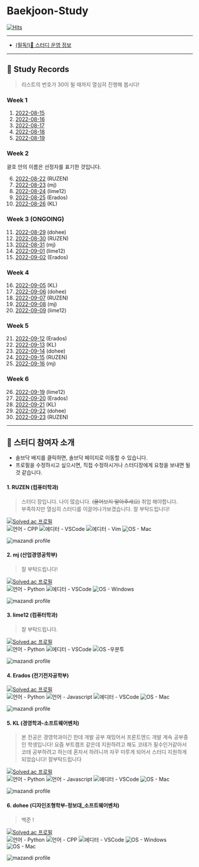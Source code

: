<head>
    <link rel="Shortcut Icon" type="image/png" 
      href="{{ "./Images/favicon.png"  | absolute_url }}">
</head>

# Baekjoon-Study

[![Hits](https://hits.seeyoufarm.com/api/count/incr/badge.svg?url=https%3A%2F%2Fnachiketa3299.github.io%2FBaekjoon-Study%2F&count_bg=%23000000&title_bg=%236452D9&icon=micro-dot-blog.svg&icon_color=%23FFF46E&title=%EB%B0%A9%EB%AC%B8&edge_flat=true)](https://hits.seeyoufarm.com)

---

- [(필독!)🔔 스터디 운영 정보](./info.md)

---

## 🌟 Study Records

> 리스트의 번호가 30이 될 때까지 열심히 진행해 봅시다!

### Week 1

1. [2022-08-15](./Daily/Week%2001/2022-08-15/2022-08-15.md)
2. [2022-08-16](./Daily/Week%2001/2022-08-16/2022-08-16.md)
3. [2022-08-17](./Daily/Week%2001/2022-08-17/2022-08-17.md)
4. [2022-08-18](./Daily/Week%2001/2022-08-18/2022-08-18.md)
5. [2022-08-19](./Daily/Week%2001/2022-08-19/2022-08-19.md)

### Week 2

괄호 안의 이름은 선정자를 표기한 것입니다.

6. [2022-08-22](./Daily/Week%2002/2022-08-22/2022-08-22.md) (RUZEN)
7. [2022-08-23](./Daily/Week%2002/2022-08-23/2022-08-23.md) (mj)
8. [2022-08-24](./Daily/Week%2002/2022-08-24/2022-08-24.md) (lime12)
9. [2022-08-25](./Daily/Week%2002/2022-08-25/2022-08-25.md) (Erados)
10. [2022-08-26](./Daily/Week%2002/2022-08-26/2022-08-26.md) (KL)

### Week 3 (ONGOING)

11. [2022-08-29](./Daily/2022-08-29/2022-08-29.md) (dohee)
12. [2022-08-30](./Daily/2022-08-30/2022-08-30.md) (RUZEN)
13. [2022-08-31](./Daily/2022-08-31/2022-08-31.md) (mj)
14. [2022-09-01](./Daily/2022-09-01/2022-09-01.md) (lime12)
15. [2022-09-02](./Daily/2022-09-02/2022-09-02.md) (Erados)

### Week 4

16. [2022-09-05](./Daily/2022-09-05/2022-09-05.md) (KL)
17. [2022-09-06](./Daily/2022-09-06/2022-09-04.md) (dohee)
18. [2022-09-07](./Daily/2022-09-07/2022-09-05.md) (RUZEN)
19. [2022-09-08](./Daily/2022-09-08/2022-09-06.md) (mj)
20. [2022-09-09](./Daily/2022-09-09/2022-09-07.md) (lime12)

### Week 5

21. [2022-09-12](./Daily/2022-09-12/2022-09-08.md) (Erados)
22. [2022-09-13](./Daily/2022-09-13/2022-09-09.md) (KL)
23. [2022-09-14](./Daily/2022-09-14/2022-09-10.md) (dohee)
24. [2022-09-15](./Daily/2022-09-15/2022-09-11.md) (RUZEN)
25. [2022-09-16](./Daily/2022-09-16/2022-09-12.md) (mj)

### Week 6

26. [2022-09-19](./Daily/2022-09-19/2022-09-08.md) (lime12)
27. [2022-09-20](./Daily/2022-09-20/2022-09-09.md) (Erados)
28. [2022-09-21](./Daily/2022-09-21/2022-09-10.md) (KL)
29. [2022-09-22](./Daily/2022-09-22/2022-09-11.md) (dohee)
30. [2022-09-23](./Daily/2022-09-23/2022-09-12.md) (RUZEN)

<!--
## 이 페이지를 만드는 데에 도움이 되었던 사이트

- [Awesome Badges](https://dev.to/envoy_/150-badges-for-github-pnk)
-->

---

## 👥 스터디 참여자 소개

- 솔브닥 배지를 클릭하면, 솔브닥 페이지로 이동할 수 있습니다.  
- 프로필을 수정하시고 싶으시면, 직접 수정하시거나 스터디장에게 요청을 보내면 될 것 같습니다.

#### 1. **RUZEN** (컴퓨터학과)

> 스터디 장입니다. 나이 많습니다. ~~(물어보지 말아주세요)~~ 취업 해야합니다.  
> 부족하지만 열심히 스터디를 이끌어나가보겠습니다. 잘 부탁드립니다!

[![Solved.ac 프로필](http://mazassumnida.wtf/api/mini/generate_badge?boj=nachiketa3299)](https://solved.ac/nachiketa3299)  
![언어 - CPP](https://img.shields.io/badge/C%2B%2B-00599C?style=for-the-badge&logo=c%2B%2B&logoColor=white)
![에디터 - VSCode](https://img.shields.io/badge/Visual_Studio_Code-0078D4?style=for-the-badge&logo=visual%20studio%20code&logoColor=white)
![에디터 - Vim](https://img.shields.io/badge/VIM-%2311AB00.svg?&style=for-the-badge&logo=vim&logoColor=white)
![OS - Mac](https://img.shields.io/badge/mac%20os-000000?style=for-the-badge&logo=apple&logoColor=white)

![mazandi profile](http://mazandi.herokuapp.com/api?handle=nachiketa3299&theme=dark)

#### 2. **mj** (산업경영공학부)

> 잘 부탁드립니다!

[![Solved.ac 프로필](http://mazassumnida.wtf/api/mini/generate_badge?boj=lake041)](https://solved.ac/lake041)  
![언어 - Python](https://img.shields.io/badge/Python-14354C?style=for-the-badge&logo=python&logoColor=white)
![에디터 - VSCode](https://img.shields.io/badge/Visual_Studio_Code-0078D4?style=for-the-badge&logo=visual%20studio%20code&logoColor=white)
![OS - Windows](https://img.shields.io/badge/Windows-0078D6?style=for-the-badge&logo=windows&logoColor=white)

![mazandi profile](http://mazandi.herokuapp.com/api?handle=lake041&theme=dark)

#### 3. **lime12** (컴퓨터학과)

> 잘 부탁드립니다.

[![Solved.ac 프로필](http://mazassumnida.wtf/api/mini/generate_badge?boj=lime12)](https://solved.ac/lime12)  
![언어 - Python](https://img.shields.io/badge/Python-14354C?style=for-the-badge&logo=python&logoColor=white)
![에디터 - VSCode](https://img.shields.io/badge/Visual_Studio_Code-0078D4?style=for-the-badge&logo=visual%20studio%20code&logoColor=white)
![OS -우분투](https://img.shields.io/badge/Ubuntu-E95420?style=for-the-badge&logo=ubuntu&logoColor=white)

![mazandi profile](http://mazandi.herokuapp.com/api?handle=lime12&theme=dark)

#### 4. **Erados** (전기전자공학부)

[![Solved.ac 프로필](http://mazassumnida.wtf/api/mini/generate_badge?boj=erados)](https://solved.ac/erados)  
![언어 - Python](https://img.shields.io/badge/Python-14354C?style=for-the-badge&logo=python&logoColor=white)
![언어 - Javascript](https://img.shields.io/badge/JavaScript-F7DF1E?style=for-the-badge&logo=javascript&logoColor=black)
![에디터 - VSCode](https://img.shields.io/badge/Visual_Studio_Code-0078D4?style=for-the-badge&logo=visual%20studio%20code&logoColor=white)
![OS - Mac](https://img.shields.io/badge/mac%20os-000000?style=for-the-badge&logo=apple&logoColor=white)

![mazandi profile](http://mazandi.herokuapp.com/api?handle=erados&theme=dark)

#### 5. **KL** (경영학과-소프트웨어벤처)

> 본 전공은 경영학과이긴 한데 개발 공부 재밌어서 프론트엔드 개발 계속 공부중인 학생입니다! 요즘 부트캠프 같은데 지원하려고 해도 코테가 필수인거같아서 코테 공부하려고 하는데 혼자서 하려니까 자꾸 미루게 되어서 스터디 지원하게 되었습니다! 잘부탁드립니다

[![Solved.ac 프로필](http://mazassumnida.wtf/api/mini/generate_badge?boj=kyulee1338)](https://solved.ac/kyulee1338)  
![언어 - Python](https://img.shields.io/badge/Python-14354C?style=for-the-badge&logo=python&logoColor=white)
![언어 - Javascript](https://img.shields.io/badge/JavaScript-F7DF1E?style=for-the-badge&logo=javascript&logoColor=black)
![에디터 - VSCode](https://img.shields.io/badge/Visual_Studio_Code-0078D4?style=for-the-badge&logo=visual%20studio%20code&logoColor=white)
![OS - Mac](https://img.shields.io/badge/mac%20os-000000?style=for-the-badge&logo=apple&logoColor=white)

![mazandi profile](http://mazandi.herokuapp.com/api?handle=kyulee1338&theme=dark)

#### 6. **dohee** (디자인조형학부-정보대_소프트웨어벤처)

> 백준 !

[![Solved.ac 프로필](http://mazassumnida.wtf/api/mini/generate_badge?boj=helloking1234567890)](https://solved.ac/helloking1234567890)  
![언어 - Python](https://img.shields.io/badge/Python-14354C?style=for-the-badge&logo=python&logoColor=white)
![언어 - CPP](https://img.shields.io/badge/C%2B%2B-00599C?style=for-the-badge&logo=c%2B%2B&logoColor=white)
![에디터 - VSCode](https://img.shields.io/badge/Visual_Studio_Code-0078D4?style=for-the-badge&logo=visual%20studio%20code&logoColor=white)
![OS - Windows](https://img.shields.io/badge/Windows-0078D6?style=for-the-badge&logo=windows&logoColor=white)
![OS - Mac](https://img.shields.io/badge/mac%20os-000000?style=for-the-badge&logo=apple&logoColor=white)

![mazandi profile](http://mazandi.herokuapp.com/api?handle=helloking1234567890&theme=dark)


